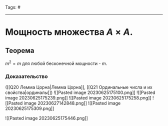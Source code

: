 Tags: #

---
# Мощность множества $A \times A$.

## Теорема
$m^2 = m$ для любой бесконечной мощности - $m$.

### Доказательство
([[Q20 Лемма Цорна|Лемма Цорна]], [[Q21 Ординальные числа и их свойства|ординалы]])
![[Pasted image 20230625175100.png]]
![[Pasted image 20230625175239.png]]
![[Pasted image 20230625175258.png]]
![[Pasted image 20230627142848.png]]
![[Pasted image 20230625175309.png]]

![[Pasted image 20230625175446.png]]